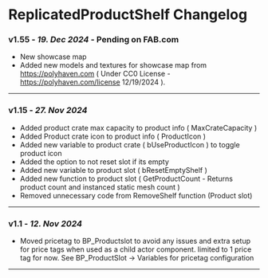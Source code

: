 # ReplicatedProductShelf Changelog

### v1.55 - *19. Dec 2024* - Pending on FAB.com
- New showcase map
- Added new models and textures for showcase map from https://polyhaven.com ( Under CC0 License - https://polyhaven.com/license 12/19/2024 ).
---
### v1.15 - *27. Nov 2024*
- Added product crate max capacity to product info ( MaxCrateCapacity )
- Added Product crate icon to product info ( ProductIcon )
- Added new variable to product crate ( bUseProductIcon ) to toggle product icon
- Added the option to not reset slot if its empty 
- Added new variable to product slot ( bResetEmptyShelf )
- Added new function to product slot ( GetProductCount - Returns product count and instanced static mesh count ) 
- Removed unnecessary code from RemoveShelf function (Product slot)
---
### v1.1 - *12. Nov 2024*
- Moved pricetag to BP_Productslot to avoid any issues and extra setup for price tags when used as a child actor component. limited to 1 price tag for now. See BP_ProductSlot -> Variables for pricetag configuration
---